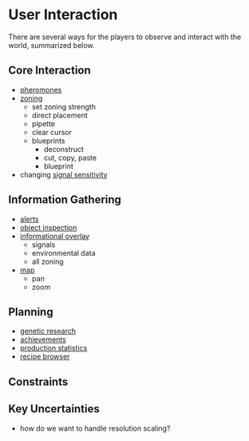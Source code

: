 # User Interaction

There are several ways for the players to observe and interact with the world, summarized below.

## Core Interaction

- [pheromones](pheromones.md)
- [zoning](zoning.md)
  - set zoning strength
  - direct placement
  - pipette
  - clear cursor
  - blueprints
    - deconstruct
    - cut, copy, paste
    - blueprint
- changing [signal sensitivity](sensitivity.md)

## Information Gathering

- [alerts](alerts.md)
- [object inspection](inspection.md)
- [informational overlay](overlay.md)
  - signals
  - environmental data
  - all zoning
- [map](map.md)
  - pan
  - zoom

## Planning

- [genetic research](genetics.md)
- [achievements](achievements.md)
- [production statistics](production-statistics.md)
- [recipe browser](recipe-browser.md)

## Constraints

## Key Uncertainties

- how do we want to handle resolution scaling?

